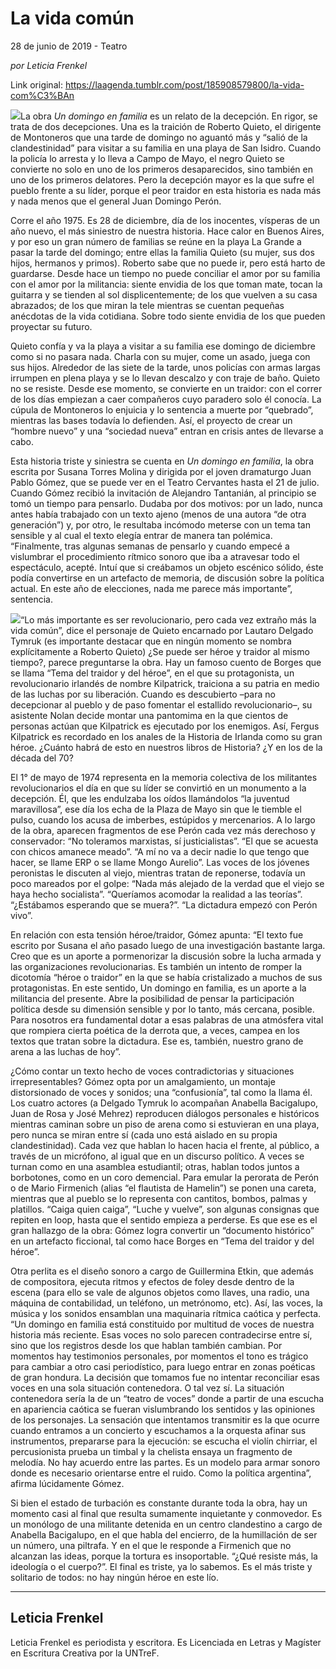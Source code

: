 # La vida común



28 de junio de 2019 - Teatro

_por Leticia Frenkel_

Link original: https://laagenda.tumblr.com/post/185908579800/la-vida-com%C3%BAn

![](https://64.media.tumblr.com/e589777de74116dae253bf50385b97e2/904aa83cca7a5780-52/s500x750/6d6318660d128eefd5b07ae9fbfcc92f7ac16d95.jpg)La obra *Un domingo en familia* es un relato de la decepción. En rigor, se trata de dos decepciones. Una es la traición de Roberto Quieto, el dirigente de Montoneros que una tarde de domingo no aguantó más y “salió de la clandestinidad” para visitar a su familia en una playa de San Isidro. Cuando la policía lo arresta y lo lleva a Campo de Mayo, el negro Quieto se convierte no solo en uno de los primeros desaparecidos, sino también en uno de los primeros delatores. Pero la decepción mayor es la que sufre el pueblo frente a su líder, porque el peor traidor en esta historia es nada más y nada menos que el general Juan Domingo Perón.


Corre el año 1975. Es 28 de diciembre, día de los inocentes, vísperas de un año nuevo, el más siniestro de nuestra historia. Hace calor en Buenos Aires, y por eso un gran número de familias se reúne en la playa La Grande a pasar la tarde del domingo; entre ellas la familia Quieto (su mujer, sus dos hijos, hermanos y primos). Roberto sabe que no puede ir, pero está harto de guardarse. Desde hace un tiempo no puede conciliar el amor por su familia con el amor por la militancia: siente envidia de los que toman mate, tocan la guitarra y se tienden al sol displicentemente; de los que vuelven a su casa abrazados; de los que miran la tele mientras se cuentan pequeñas anécdotas de la vida cotidiana. Sobre todo siente envidia de los que pueden proyectar su futuro. 


Quieto confía y va la playa a visitar a su familia ese domingo de diciembre como si no pasara nada. Charla con su mujer, come un asado, juega con sus hijos. Alrededor de las siete de la tarde, unos policías con armas largas irrumpen en plena playa y se lo llevan descalzo y con traje de baño. Quieto no se resiste. Desde ese momento, se convierte en un traidor: con el correr de los días empiezan a caer compañeros cuyo paradero solo él conocía. La cúpula de Montoneros lo enjuicia y lo sentencia a muerte por “quebrado”, mientras las bases todavía lo defienden. Así, el proyecto de crear un “hombre nuevo” y una “sociedad nueva” entran en crisis antes de llevarse a cabo.


Esta historia triste y siniestra se cuenta en *Un domingo en familia*, la obra escrita por Susana Torres Molina y dirigida por el joven dramaturgo Juan Pablo Gómez, que se puede ver en el Teatro Cervantes hasta el 21 de julio. Cuando Gómez recibió la invitación de Alejandro Tantanián, al principio se tomó un tiempo para pensarlo. Dudaba por dos motivos: por un lado, nunca antes había trabajado con un texto ajeno (menos de una autora “de otra generación”) y, por otro, le resultaba incómodo meterse con un tema tan sensible y al cual el texto elegía entrar de manera tan polémica. “Finalmente, tras algunas semanas de pensarlo y cuando empecé a vislumbrar el procedimiento rítmico sonoro que iba a atravesar todo el espectáculo, acepté. Intuí que si creábamos un objeto escénico sólido, éste podía convertirse en un artefacto de memoria, de discusión sobre la política actual. En este año de elecciones, nada me parece más importante”, sentencia.


![](https://64.media.tumblr.com/6649eefb4e2008c9b914e11a036ea07c/904aa83cca7a5780-a8/s500x750/886b4873ff74974bc98104e7d5c89be1538f0a4c.jpg)“Lo más importante es ser revolucionario, pero cada vez extraño más la vida común”, dice el personaje de Quieto encarnado por Lautaro Delgado Tymruk (es importante destacar que en ningún momento se nombra explícitamente a Roberto Quieto) ¿Se puede ser héroe y traidor al mismo tiempo?, parece preguntarse la obra. Hay un famoso cuento de Borges que se llama “Tema del traidor y del héroe”, en el que su protagonista, un revolucionario irlandés de nombre Kilpatrick, traiciona a su patria en medio de las luchas por su liberación. Cuando es descubierto –para no decepcionar al pueblo y de paso fomentar el estallido revolucionario–, su asistente Nolan decide montar una pantomima en la que cientos de personas actúan que Kilpatrick es ejecutado por los enemigos. Así, Fergus Kilpatrick es recordado en los anales de la Historia de Irlanda como su gran héroe. ¿Cuánto habrá de esto en nuestros libros de Historia? ¿Y en los de la década del 70?


El 1° de mayo de 1974 representa en la memoria colectiva de los militantes revolucionarios el día en que su líder se convirtió en un monumento a la decepción. Él, que les endulzaba los oídos llamándolos “la juventud maravillosa”, ese día los echa de la Plaza de Mayo sin que le tiemble el pulso, cuando los acusa de imberbes, estúpidos y mercenarios. A lo largo de la obra, aparecen fragmentos de ese Perón cada vez más derechoso y conservador: “No toleramos marxistas, sí justicialistas”. “El que se acuesta con chicos amanece meado”. “A mí no va a decir nadie lo que tengo que hacer, se llame ERP o se llame Mongo Aurelio”. Las voces de los jóvenes peronistas le discuten al viejo, mientras tratan de reponerse, todavía un poco mareados por el golpe: “Nada más alejado de la verdad que el viejo se haya hecho socialista”. “Queríamos acomodar la realidad a las teorías”. “¿Estábamos esperando que se muera?”. “La dictadura empezó con Perón vivo”.


En relación con esta tensión héroe/traidor, Gómez apunta: “El texto fue escrito por Susana el año pasado luego de una investigación bastante larga. Creo que es un aporte a pormenorizar la discusión sobre la lucha armada y las organizaciones revolucionarias. Es también un intento de romper la dicotomía “héroe o traidor” en la que se había cristalizado a muchos de sus protagonistas. En este sentido, Un domingo en familia, es un aporte a la militancia del presente. Abre la posibilidad de pensar la participación política desde su dimensión sensible y por lo tanto, más cercana, posible. Para nosotros era fundamental dotar a esas palabras de una atmósfera vital que rompiera cierta poética de la derrota que, a veces, campea en los textos que tratan sobre la dictadura. Ese es, también, nuestro grano de arena a las luchas de hoy”.


¿Cómo contar un texto hecho de voces contradictorias y situaciones irrepresentables? Gómez opta por un amalgamiento, un montaje distorsionado de voces y sonidos; una “confusionía”, tal como la llama él. Los cuatro actores (a Delgado Tymruk lo acompañan Anabella Bacigalupo, Juan de Rosa y José Mehrez) reproducen diálogos personales e históricos mientras caminan sobre un piso de arena como si estuvieran en una playa, pero nunca se miran entre sí (cada uno está aislado en su propia clandestinidad). Cada vez que hablan lo hacen hacia el frente, al público, a través de un micrófono, al igual que en un discurso político. A veces se turnan como en una asamblea estudiantil; otras, hablan todos juntos a borbotones, como en un coro demencial. Para emular la perorata de Perón o de Mario Firmenich (alias “el flautista de Hamelin”) se ponen una careta, mientras que al pueblo se lo representa con cantitos, bombos, palmas y platillos. “Caiga quien caiga”, “Luche y vuelve”, son algunas consignas que repiten en loop, hasta que el sentido empieza a perderse. Es que ese es el gran hallazgo de la obra: Gómez logra convertir un “documento histórico” en un artefacto ficcional, tal como hace Borges en “Tema del traidor y del héroe”. 


Otra perlita es el diseño sonoro a cargo de Guillermina Etkin, que además de compositora, ejecuta ritmos y efectos de foley desde dentro de la escena (para ello se vale de algunos objetos como llaves, una radio, una máquina de contabilidad, un teléfono, un metrónomo, etc). Así, las voces, la música y los sonidos ensamblan una maquinaria rítmica caótica y perfecta. “Un domingo en familia está constituido por multitud de voces de nuestra historia más reciente. Esas voces no solo parecen contradecirse entre sí, sino que los registros desde los que hablan también cambian. Por momentos hay testimonios personales, por momentos el tono es trágico para cambiar a otro casi periodístico, para luego entrar en zonas poéticas de gran hondura. La decisión que tomamos fue no intentar reconciliar esas voces en una sola situación contenedora. O tal vez sí. La situación contenedora sería la de un “teatro de voces” donde a partir de una escucha en apariencia caótica se fueran vislumbrando los sentidos y las opiniones de los personajes. La sensación que intentamos transmitir es la que ocurre cuando entramos a un concierto y escuchamos a la orquesta afinar sus instrumentos, prepararse para la ejecución: se escucha el violín chirriar, el percusionista prueba un timbal y la chelista ensaya un fragmento de melodía. No hay acuerdo entre las partes. Es un modelo para armar sonoro donde es necesario orientarse entre el ruido. Como la política argentina”, afirma lúcidamente Gómez. 


Si bien el estado de turbación es constante durante toda la obra, hay un momento casi al final que resulta sumamente inquietante y conmovedor. Es un monólogo de una militante detenida en un centro clandestino a cargo de Anabella Bacigalupo, en el que habla del encierro, de la humillación de ser un número, una piltrafa. Y en el que le responde a Firmenich que no alcanzan las ideas, porque la tortura es insoportable. “¿Qué resiste más, la ideología o el cuerpo?”. El final es triste, ya lo sabemos. Es el más triste y solitario de todos: no hay ningún héroe en este lío. 


  




---

 Leticia Frenkel
----------------

 Leticia Frenkel es periodista y escritora. Es Licenciada en Letras y Magíster en Escritura Creativa por la UNTreF.

